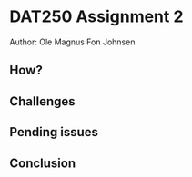 # DAT250 Assignment 2

Author: Ole Magnus Fon Johnsen

## How?

## Challenges

## Pending issues

## Conclusion